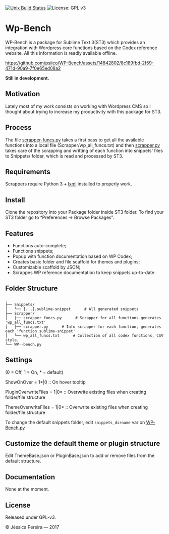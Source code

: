 [![Unix Build Status][travis-image]][travis-link]
![License: GPL v3][license-image]

# Wp-Bench
WP-Bench is a package for Sublime Text 3(ST3) which provides an integration with Wordpress core functions based on the Codex reference website. All this information is readly available offline.



https://github.com/psiico/WP-Bench/assets/14842802/8c189fbd-2f59-471d-90a9-7f0e65ed08a2



**Still in development.**

## Motivation

Lately most of my work consists on working with Wordpress CMS so I thought about trying to increase my productivity with this package for ST3.

## Process

The file [scrapper-funcs.py](scrapper-funcs.py) takes a first pass to get all the available functions into a local file (Scrapper/wp_all_funcs.txt) and then [scrapper.py](scrapper.py) takes care of the scrapping and writting of each function into snippets' files to Snippets/ folder, which is read and processed by ST3.

## Requirements

Scrappers require Python 3 + [lxml](https://pypi.org/project/lxml/) installed to properly work.


## Install

Clone the repository into your Package folder inside ST3 folder. To find your ST3 folder go to “Preferences -> Browse Packages”.


## Features

- Functions auto-complete;
- Functions snippets;
- Popup with function documentation based on WP Codex;
- Creates basic folder and file scaffold for themes and plugins;
- Customizable scaffold by JSON;
- Scrappes WP reference documentation to keep snippets up-to-date.


## Folder Structure

```
.
├── Snippets/
│   └── [...].sublime-snippet      # All generated snippets
├── Scrapper/
│   ├── scrapper_funcs.py      # Scrapper for all functions generates 'wp_all_funcs.txt'
│   ├── scrapper.py      # Info scrapper for each function, generates each 'function.sublime-snippet'
│   └── wp_all_funcs.txt      # Collection of all codex functions, CSV style.
└── WP--bench.py
```

## Settings

(0 = Off, 1 = On, \* = default)

ShowOnOver = 1\*\|0 :: On hover tooltip

PluginOverwriteFiles = 1|0\* :: Overwrite existing files when creating folder/file structure

ThemeOverwriteFiles = 1|0\* :: Overwrite existing files when creating folder/file structure


To change the default snippets folder, edit ```snippets_dirname``` var on [WP-Bench.py](WP-Bench.py)

## Customize the default theme or plugin structure

Edit ThemeBase.json or PluginBase.json to add or remove files from the default structure.

## Documentation

None at the moment.

## License
Released under GPL-v3.

© Jéssica Pereira — 2017

[travis-image]: https://img.shields.io/travis/psiico/WP-Bench/master.svg
[travis-link]: https://travis-ci.org/psiico/WP-Bench
[license-image]:https://img.shields.io/badge/License-GPL%20v2-blue.svg
